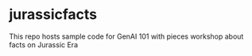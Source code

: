 # jurassicfacts
This repo hosts sample code for GenAI 101 with pieces workshop about facts on Jurassic Era
